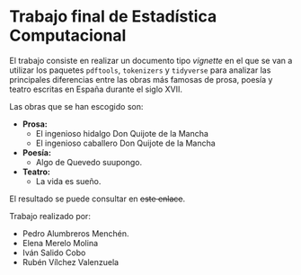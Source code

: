 # Trabajo final de Estadística Computacional
El trabajo consiste en realizar un documento tipo *vignette* en el que se van a utilizar los paquetes `pdftools`, `tokenizers` y `tidyverse` para analizar las principales diferencias entre las obras más famosas de prosa, poesía y teatro escritas en España durante el siglo XVII.

Las obras que se han escogido son:

- **Prosa:**
  - El ingenioso hidalgo Don Quijote de la Mancha
  - El ingenioso caballero Don Quijote de la Mancha
- **Poesía:**
  - Algo de Quevedo suupongo.
- **Teatro:**
  - La vida es sueño.

El resultado se puede consultar en ~~este enlace~~.

Trabajo realizado por:
- Pedro Alumbreros Menchén.
- Elena Merelo Molina
- Iván Salido Cobo
- Rubén Vílchez Valenzuela